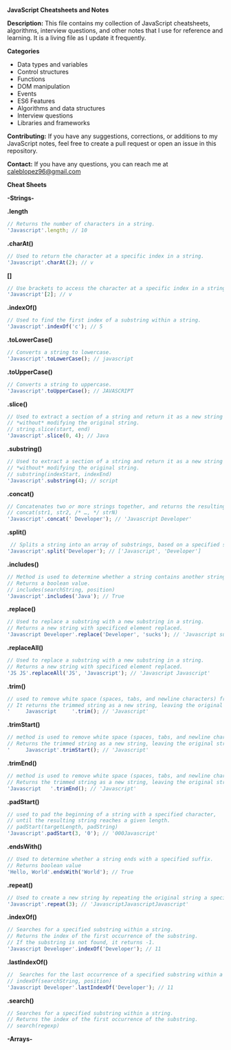 **JavaScript Cheatsheets and Notes**

**Description:**
This file contains my collection of JavaScript cheatsheets, algorithms, interview questions, and other notes that I use for reference and learning. It is a living file as I update it frequently.

**Categories**
<ul> 
<li>Data types and variables</li>
<li>Control structures</li>
<li>Functions</li>
<li>DOM manipulation</li>
<li>Events</li>
<li>ES6 Features</li>
<li>Algorithms and data structures</li>
<li>Interview questions</li>
<li>Libraries and frameworks</li>
</ul>

**Contributing:**
If you have any suggestions, corrections, or additions to my JavaScript notes, feel free to create a pull request or open an issue in this repository.

**Contact:**
If you have any questions, you can reach me at caleblopez96@gmail.com





**Cheat Sheets**<br>

**-Strings-**<br>

**.length** 
``` js
// Returns the number of characters in a string.
'Javascript'.length; // 10
```
**.charAt()**
``` js
// Used to return the character at a specific index in a string.
'Javascript'.charAt(2); // v
```
**[]**
``` js
// Use brackets to access the character at a specific index in a string.
'Javascript'[2]; // v
```
**.indexOf()**
``` js
// Used to find the first index of a substring within a string.
'Javascript'.indexOf('c'); // 5
```
**.toLowerCase()**
``` js
// Converts a string to lowercase.
'Javascript'.toLowerCase(); // javascript
```
**.toUpperCase()**
``` js
// Converts a string to uppercase.
'Javascript'.toUpperCase(); // JAVASCRIPT
```
**.slice()**
``` js
// Used to extract a section of a string and return it as a new string
// *without* modifying the original string.
// string.slice(start, end)
'Javascript'.slice(0, 4); // Java
```
**.substring()**
``` js
// Used to extract a section of a string and return it as a new string
// *without* modifying the original string.
// substring(indexStart, indexEnd)
'Javascript'.substring(4); // script
```
**.concat()**
``` js
// Concatenates two or more strings together, and returns the resulting concatenated string.
// concat(str1, str2, /* …, */ strN)
'Javascript'.concat(' Developer'); // 'Javascript Developer'
```
**.split()**
``` js
 // Splits a string into an array of substrings, based on a specified separator string or regular expression.
'Javascript'.split('Developer'); // ['Javascript', 'Developer']
```
**.includes()**
``` js
// Method is used to determine whether a string contains another string. 
// Returns a boolean value.
// includes(searchString, position)
'Javascript'.includes('Java'); // True
```
**.replace()**
``` js
// Used to replace a substring with a new substring in a string.
// Returns a new string with specificed element replaced.
'Javascript Developer'.replace('Developer', 'sucks'); // 'Javascript sucks'
```
**.replaceAll()**
``` js
// Used to replace a substring with a new substring in a string.
// Returns a new string with specificed element replaced.
'JS JS'.replaceAll('JS', 'Javascript'); // 'Javascript Javascript'
```
**.trim()**
``` js
// used to remove white space (spaces, tabs, and newline characters) from both ends of a string.
// It returns the trimmed string as a new string, leaving the original string unchanged.
'     Javascript     '.trim(); // 'Javascript'
```
**.trimStart()**
``` js
// method is used to remove white space (spaces, tabs, and newline characters) from the beginning of a string. 
// Returns the trimmed string as a new string, leaving the original string unchanged.
'     Javascript'.trimStart(); // 'Javascript'
```
**.trimEnd()**
``` js
// method is used to remove white space (spaces, tabs, and newline characters) from the end of a string. 
// Returns the trimmed string as a new string, leaving the original string unchanged.
'Javascript   '.trimEnd(); // 'Javascript'
```
**.padStart()**
``` js
// used to pad the beginning of a string with a specified character, 
// until the resulting string reaches a given length.
// padStart(targetLength, padString)
'Javascript'.padStart(3, '0'); // '000Javascript'
```
**.endsWith()**
``` js
// Used to determine whether a string ends with a specified suffix. 
// Returns boolean value
'Hello, World'.endsWith('World'); // True
```
**.repeat()**
``` js
// Used to create a new string by repeating the original string a specified number of times.
'Javascript'.repeat(3); // 'JavascriptJavascriptJavascript'
```
**.indexOf()**
``` js
// Searches for a specified substring within a string.
// Returns the index of the first occurrence of the substring. 
// If the substring is not found, it returns -1.
'Javascript Developer'.indexOf('Developer'); // 11
```
**.lastIndexOf()**
``` js
//  Searches for the last occurrence of a specified substring within a string.
// indexOf(searchString, position)
'Javascript Developer'.lastIndexOf('Developer'); // 11
```
**.search()**
``` js
// Searches for a specified substring within a string.
// Returns the index of the first occurrence of the substring.
// search(regexp)
```


**-Arrays-**<br>
